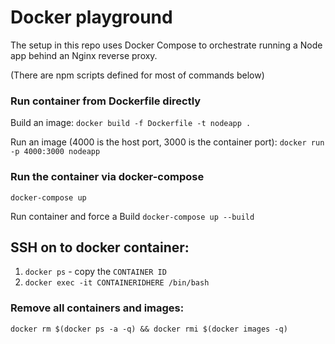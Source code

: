 # Docker playground

The setup in this repo uses Docker Compose to orchestrate running a Node app behind an Nginx reverse proxy.

(There are npm scripts defined for most of commands below)

### Run container from Dockerfile directly

Build an image:
`docker build -f Dockerfile -t nodeapp .`

Run an image (4000 is the host port, 3000 is the container port):
`docker run -p 4000:3000 nodeapp`

### Run the container via docker-compose
`docker-compose up`

Run container and force a Build
`docker-compose up --build`

## SSH on to docker container:
1. `docker ps` - copy the `CONTAINER ID`
2. `docker exec -it CONTAINERIDHERE /bin/bash`

### Remove all containers and images:
`docker rm $(docker ps -a -q) && docker rmi $(docker images -q)`
